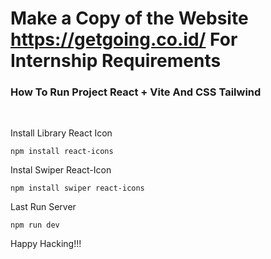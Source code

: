 # Make a Copy of the Website https://getgoing.co.id/ For Internship Requirements


<h3>How To Run Project React + Vite And CSS Tailwind</h3>

</br>

Install Library React Icon
  ```
  npm install react-icons
  ```
Instal Swiper React-Icon
```
npm install swiper react-icons
```

Last Run Server
```
npm run dev
```
Happy Hacking!!!
